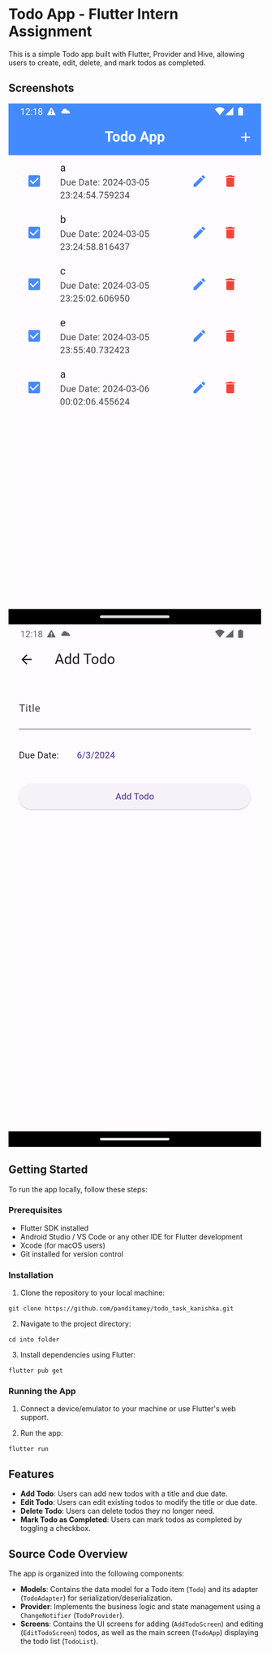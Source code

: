 
# Todo App - Flutter Intern Assignment

This is a simple Todo app built with Flutter, Provider and Hive, allowing users to create, edit, delete, and mark todos as completed.

## Screenshots

![Screenshot 1](demo_video/Screenshot_1709664489.png)
![Screenshot 2](demo_video/Screenshot_1709664496.png)

## Getting Started

To run the app locally, follow these steps:

### Prerequisites

- Flutter SDK installed
- Android Studio / VS Code or any other IDE for Flutter development
- Xcode (for macOS users)
- Git installed for version control

### Installation

1. Clone the repository to your local machine:

```
git clone https://github.com/panditamey/todo_task_kanishka.git
```

2. Navigate to the project directory:

```
cd into folder
```

3. Install dependencies using Flutter:

```
flutter pub get
```

### Running the App

1. Connect a device/emulator to your machine or use Flutter's web support.

2. Run the app:

```
flutter run
```

## Features

- **Add Todo**: Users can add new todos with a title and due date.
- **Edit Todo**: Users can edit existing todos to modify the title or due date.
- **Delete Todo**: Users can delete todos they no longer need.
- **Mark Todo as Completed**: Users can mark todos as completed by toggling a checkbox.

## Source Code Overview

The app is organized into the following components:

- **Models**: Contains the data model for a Todo item (`Todo`) and its adapter (`TodoAdapter`) for serialization/deserialization.
- **Provider**: Implements the business logic and state management using a `ChangeNotifier` (`TodoProvider`).
- **Screens**: Contains the UI screens for adding (`AddTodoScreen`) and editing (`EditTodoScreen`) todos, as well as the main screen (`TodoApp`) displaying the todo list (`TodoList`).

